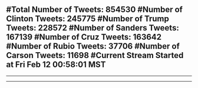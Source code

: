#Total Number of Tweets: 854530 
#Number of Clinton Tweets: 245775
#Number of Trump Tweets: 228572
#Number of Sanders Tweets: 167139
#Number of Cruz Tweets: 163642
#Number of Rubio Tweets: 37706
#Number of Carson Tweets: 11698
#Current Stream Started at Fri Feb 12 00:58:01 MST
---
---
---

